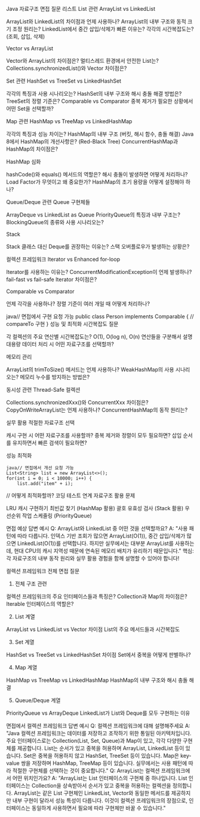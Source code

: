 Java 자료구조 면접 질문 리스트
List 관련
ArrayList vs LinkedList

ArrayList와 LinkedList의 차이점과 언제 사용하나?
ArrayList의 내부 구조와 동적 크기 조정 원리는?
LinkedList에서 중간 삽입/삭제가 빠른 이유는?
각각의 시간복잡도는? (조회, 삽입, 삭제)

Vector vs ArrayList

Vector와 ArrayList의 차이점은?
멀티스레드 환경에서 안전한 List는?
Collections.synchronizedList()와 Vector 차이점은?

Set 관련
HashSet vs TreeSet vs LinkedHashSet

각각의 특징과 사용 시나리오는?
HashSet의 내부 구조와 해시 충돌 해결 방법은?
TreeSet의 정렬 기준은? Comparable vs Comparator
중복 제거가 필요한 상황에서 어떤 Set을 선택할까?

Map 관련
HashMap vs TreeMap vs LinkedHashMap

각각의 특징과 성능 차이는?
HashMap의 내부 구조 (버킷, 해시 함수, 충돌 해결)
Java 8에서 HashMap의 개선사항은? (Red-Black Tree)
ConcurrentHashMap과 HashMap의 차이점은?

HashMap 심화

hashCode()와 equals() 메서드의 역할은?
해시 충돌이 발생하면 어떻게 처리하나?
Load Factor가 무엇이고 왜 중요한가?
HashMap의 초기 용량을 어떻게 설정해야 하나?

Queue/Deque 관련
Queue 구현체들

ArrayDeque vs LinkedList as Queue
PriorityQueue의 특징과 내부 구조는?
BlockingQueue의 종류와 사용 시나리오는?

Stack

Stack 클래스 대신 Deque를 권장하는 이유는?
스택 오버플로우가 발생하는 상황은?

컬렉션 프레임워크
Iterator vs Enhanced for-loop

Iterator를 사용하는 이유는?
ConcurrentModificationException이 언제 발생하나?
fail-fast vs fail-safe Iterator 차이점은?

Comparable vs Comparator

언제 각각을 사용하나?
정렬 기준이 여러 개일 때 어떻게 처리하나?

java// 면접에서 구현 요청 가능
public class Person implements Comparable<Person> {
    // compareTo 구현
}
성능 및 최적화
시간복잡도 질문

각 컬렉션의 주요 연산별 시간복잡도는?
O(1), O(log n), O(n) 연산들을 구분해서 설명
대용량 데이터 처리 시 어떤 자료구조를 선택할까?

메모리 관리

ArrayList의 trimToSize() 메서드는 언제 사용하나?
WeakHashMap의 사용 시나리오는?
메모리 누수를 방지하는 방법은?

동시성 관련
Thread-Safe 컬렉션

Collections.synchronizedXxx()와 ConcurrentXxx 차이점은?
CopyOnWriteArrayList는 언제 사용하나?
ConcurrentHashMap의 동작 원리는?

실무 활용
적절한 자료구조 선택

캐시 구현 시 어떤 자료구조를 사용할까?
중복 제거와 정렬이 모두 필요하면?
삽입 순서를 유지하면서 빠른 검색이 필요하면?

성능 최적화
```
java// 면접에서 개선 요청 가능
List<String> list = new ArrayList<>();
for(int i = 0; i < 10000; i++) {
    list.add("item" + i);
```

// 어떻게 최적화할까?
코딩 테스트 연계
자료구조 활용 문제

LRU 캐시 구현하기
최빈값 찾기 (HashMap 활용)
괄호 유효성 검사 (Stack 활용)
우선순위 작업 스케줄링 (PriorityQueue)

면접 예상 답변 예시
Q: ArrayList와 LinkedList 중 어떤 것을 선택할까요?
A: "사용 패턴에 따라 다릅니다. 인덱스 기반 조회가 많으면 ArrayList(O(1)), 중간 삽입/삭제가 많으면 LinkedList(O(1))를 선택합니다. 하지만 실무에서는 대부분 ArrayList를 사용하는데, 현대 CPU의 캐시 지역성 때문에 연속된 메모리 배치가 유리하기 때문입니다."
핵심: 각 자료구조의 내부 동작 원리와 실무 활용 경험을 함께 설명할 수 있어야 합니다!

컬렉션 프레임워크 전체 면접 질문
1. 전체 구조 관련

컬렉션 프레임워크의 주요 인터페이스들과 특징은?
Collection과 Map의 차이점은?
Iterable 인터페이스의 역할은?

2. List 계열

ArrayList vs LinkedList vs Vector 차이점
List의 주요 메서드들과 시간복잡도

3. Set 계열

HashSet vs TreeSet vs LinkedHashSet 차이점
Set에서 중복을 어떻게 판별하나?

4. Map 계열

HashMap vs TreeMap vs LinkedHashMap
HashMap의 내부 구조와 해시 충돌 해결

5. Queue/Deque 계열

PriorityQueue vs ArrayDeque
LinkedList가 List와 Deque를 모두 구현하는 이유

면접에서 컬렉션 프레임워크 답변 예시
Q: 컬렉션 프레임워크에 대해 설명해주세요
A: "Java 컬렉션 프레임워크는 데이터를 저장하고 조작하기 위한 통일된 아키텍처입니다. 주요 인터페이스로는 Collection(List, Set, Queue)과 Map이 있고, 각각 다양한 구현체를 제공합니다.
List는 순서가 있고 중복을 허용하며 ArrayList, LinkedList 등이 있습니다. Set은 중복을 허용하지 않고 HashSet, TreeSet 등이 있습니다. Map은 key-value 쌍을 저장하며 HashMap, TreeMap 등이 있습니다.
실무에서는 사용 패턴에 따라 적절한 구현체를 선택하는 것이 중요합니다."
Q: ArrayList는 컬렉션 프레임워크에서 어떤 위치인가요?
A: "ArrayList는 List 인터페이스의 구현체 중 하나입니다. List 인터페이스는 Collection을 상속받아서 순서가 있고 중복을 허용하는 컬렉션을 정의합니다.
ArrayList는 같은 List 구현체인 LinkedList, Vector와 동일한 메서드를 제공하지만 내부 구현이 달라서 성능 특성이 다릅니다. 이것이 컬렉션 프레임워크의 장점으로, 인터페이스는 동일하게 사용하면서 필요에 따라 구현체만 바꿀 수 있습니다."